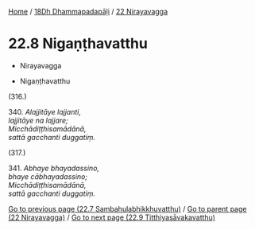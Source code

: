 
[Home](/) / [18Dh Dhammapadapāḷi](...md) / [22 Nirayavagga](../18Dh/22.md)

# 22.8 Nigaṇṭhavatthu

* Nirayavagga

* Nigaṇṭhavatthu

(316.)

340\. _Alajjitāye lajjanti,_  
_lajjitāye na lajjare;_  
_Micchādiṭṭhisamādānā,_  
_sattā gacchanti duggatiṃ._  


(317.)

341\. _Abhaye bhayadassino,_  
_bhaye cābhayadassino;_  
_Micchādiṭṭhisamādānā,_  
_sattā gacchanti duggatiṃ._  


[Go to previous page (22.7 Sambahulabhikkhuvatthu)](22.7.md) / [Go to parent page (22 Nirayavagga)](../18Dh/22.md) / [Go to next page (22.9 Titthiyasāvakavatthu)](22.9.md)


